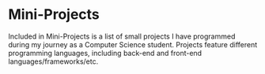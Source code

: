 # Mini-Projects

Included in Mini-Projects is a list of small projects I have programmed during my journey as a Computer Science student.
Projects feature different programming languages, including back-end and front-end languages/frameworks/etc.
